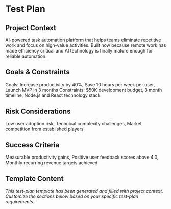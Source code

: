 # Test Plan

## Project Context
AI-powered task automation platform that helps teams eliminate repetitive work and focus on high-value activities. Built now because remote work has made efficiency critical and AI technology is finally mature enough for reliable automation.

## Goals & Constraints
Goals: Increase productivity by 40%, Save 10 hours per week per user, Launch MVP in 3 months
Constraints: $50K development budget, 3 month timeline, Node.js and React technology stack

## Risk Considerations
Low user adoption risk, Technical complexity challenges, Market competition from established players

## Success Criteria
Measurable productivity gains, Positive user feedback scores above 4.0, Monthly recurring revenue targets achieved

## Template Content
*This test-plan template has been generated and filled with project context. Customize the sections below based on your specific test-plan requirements.*
